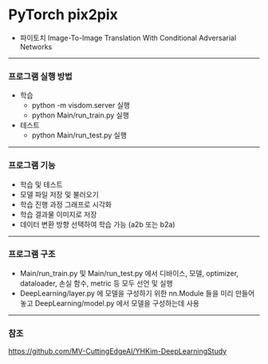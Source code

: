 # PyTorch pix2pix
- 파이토치 Image-To-Image Translation With Conditional Adversarial Networks
___
### 프로그램 실행 방법
- 학습
  - python -m visdom.server 실행
  - python Main/run_train.py 실행
- 테스트
  - python Main/run_test.py 실행
---
### 프로그램 기능
- 학습 및 테스트
- 모델 파일 저장 및 불러오기
- 학습 진행 과정 그래프로 시각화
- 학습 결과물 이미지로 저장
- 데이터 변환 방향 선택하여 학습 가능 (a2b 또는 b2a)
---
### 프로그램 구조
- Main/run_train.py 및 Main/run_test.py 에서 디바이스, 모델, optimizer, dataloader, 손실 함수, metric 등 모두 선언 및 실행
- DeepLearning/layer.py 에 모델을 구성하기 위한 nn.Module 들을 미리 만들어 놓고 DeepLearning/model.py 에서 모델을 구성하는데 사용
---
### 참조
https://github.com/MV-CuttingEdgeAI/YHKim-DeepLearningStudy
